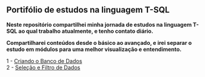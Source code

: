 ## Portifólio de estudos na linguagem T-SQL

**Neste repositório compartilhei minha jornada de estudos na linguagem T-SQL 
ao qual trabalho atualmente, e tenho contato diário.**

**Compartilharei conteúdos desde o básico ao avançado, e irei separar 
o estudo em módulos para uma melhor visualização e entendimento.**

1 - <a href="CreateDatabase" target="_blank">Criando o Banco de Dados</a> <br>
2 - <a href="DataSelectionAndFiltering" target="_blank">Seleção e Filtro de Dados</a>
